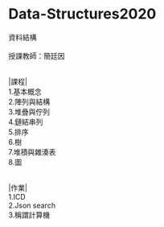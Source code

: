 # Data-Structures2020
資料結構<br><br>
授課教師：簡廷因<br><br>

|課程|<br>
1.基本概念<br>
2.陣列與結構<br>
3.堆疊與佇列<br>
4.鏈結串列<br>
5.排序<br>
6.樹<br>
7.堆積與雜湊表<br>
8.圖<br><br>

|作業|<br>
1.ICD <br>
2.Json search<br>
3.稱謂計算機<br>

